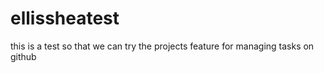 # ellissheatest
this is a test so that we can try the projects feature for managing tasks on github
